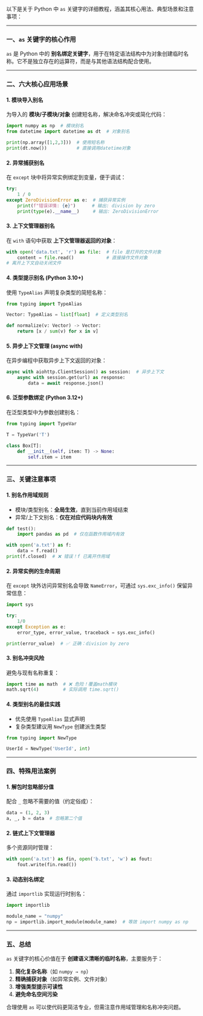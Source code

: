 以下是关于 Python 中 `as` 关键字的详细教程，涵盖其核心用法、典型场景和注意事项：

---

### 一、`as` 关键字的核心作用
`as` 是 Python 中的 **别名绑定关键字**，用于在特定语法结构中为对象创建临时名称。它不是独立存在的运算符，而是与其他语法结构配合使用。

---

### 二、六大核心应用场景

#### 1. 模块导入别名
为导入的 **模块/子模块/对象** 创建短名称，解决命名冲突或简化代码：
```python
import numpy as np  # 模块别名
from datetime import datetime as dt  # 对象别名

print(np.array([1,2,3]))  # 使用短名称
print(dt.now())           # 直接调用datetime对象
```


#### 2. 异常捕获别名
在 `except` 块中将异常实例绑定到变量，便于调试：
```python
try:
    1 / 0
except ZeroDivisionError as e:  # 捕获异常实例
    print(f"错误详情: {e}")      # 输出: division by zero
    print(type(e).__name__)     # 输出: ZeroDivisionError
```


#### 3. 上下文管理器别名
在 `with` 语句中获取 **上下文管理器返回的对象**：
```python
with open('data.txt', 'r') as file:  # file 是打开的文件对象
    content = file.read()            # 直接操作文件对象
# 离开上下文自动关闭文件
```


#### 4. 类型提示别名 (Python 3.10+)
使用 `TypeAlias` 声明复杂类型的简短名称：
```python
from typing import TypeAlias

Vector: TypeAlias = list[float]  # 定义类型别名

def normalize(v: Vector) -> Vector:
    return [x / sum(v) for x in v]
```


#### 5. 异步上下文管理 (async with)
在异步编程中获取异步上下文返回的对象：
```python
async with aiohttp.ClientSession() as session:  # 异步上下文
    async with session.get(url) as response:
        data = await response.json()
```


#### 6. 泛型参数绑定 (Python 3.12+)
在泛型类型中为参数创建别名：
```python
from typing import TypeVar

T = TypeVar('T')

class Box[T]:
    def __init__(self, item: T) -> None:
        self.item = item
```


---

### 三、关键注意事项

#### 1. 别名作用域规则
- 模块/类型别名：**全局生效**，直到当前作用域结束
- 异常/上下文别名：**仅在对应代码块内有效**
```python
def test():
    import pandas as pd  # 仅在函数作用域内有效

with open('a.txt') as f:
    data = f.read()
print(f.closed)  # ❌ 错误！f 已离开作用域
```


#### 2. 异常实例的生命周期
在 `except` 块外访问异常别名会导致 `NameError`，可通过 `sys.exc_info()` 保留异常信息：
```python
import sys

try:
    1/0
except Exception as e:
    error_type, error_value, traceback = sys.exc_info()

print(error_value)  # ✅ 正确：division by zero
```


#### 3. 别名冲突风险
避免与现有名称重复：
```python
import time as math  # ❌ 危险！覆盖math模块
math.sqrt(4)         # 实际调用 time.sqrt()
```


#### 4. 类型别名的最佳实践
- 优先使用 `TypeAlias` 显式声明
- 复杂类型建议用 `NewType` 创建派生类型
```python
from typing import NewType

UserId = NewType('UserId', int)
```


---

### 四、特殊用法案例

#### 1. 解包时忽略部分值
配合 `_` 忽略不需要的值（约定俗成）：
```python
data = (1, 2, 3)
a, _, b = data  # 忽略第二个值
```


#### 2. 链式上下文管理器
多个资源同时管理：
```python
with open('a.txt') as fin, open('b.txt', 'w') as fout:
    fout.write(fin.read())
```


#### 3. 动态别名绑定
通过 `importlib` 实现运行时别名：
```python
import importlib

module_name = "numpy"
np = importlib.import_module(module_name)  # 等效 import numpy as np
```


---

### 五、总结
`as` 关键字的核心价值在于 **创建语义清晰的临时名称**，主要服务于：
1. **简化复杂名称**（如 `numpy → np`）
2. **精确捕获对象**（如异常实例、文件对象）
3. **增强类型提示可读性**
4. **避免命名空间污染**

合理使用 `as` 可以使代码更简洁专业，但需注意作用域管理和名称冲突问题。